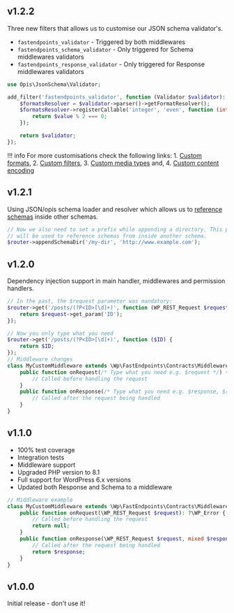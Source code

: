 ## v1.2.2

Three new filters that allows us to customise our JSON schema validator's.

- `fastendpoints_validator` - Triggered by both middlewares
- `fastendpoints_schema_validator` - Only triggered for Schema middlewares validators
- `fastendpoints_response_validator` - Only triggered for Response middlewares validators

```php
use Opis\JsonSchema\Validator;

add_filter('fastendpoints_validator', function (Validator $validator): Validator {
    $formatsResolver = $validator->parser()->getFormatResolver();
    $formatsResolver->registerCallable('integer', 'even', function (int $value): bool {
        return $value % 2 === 0;
    });

    return $validator;
});
```

!!! info
    For more customisations check the following links:
    1. [Custom formats](https://opis.io/json-schema/2.x/php-format.html),
    2. [Custom filters](https://opis.io/json-schema/2.x/php-filter.html),
    3. [Custom media types](https://opis.io/json-schema/2.x/php-media-type.html) and,
    4. [Custom content encoding](https://opis.io/json-schema/2.x/php-content-encoding.html)

## v1.2.1

Using JSON/opis schema loader and resolver which allows us to
[reference schemas](https://opis.io/json-schema/2.x/references.html) inside
other schemas.

```php
// Now we also need to set a prefix while appending a directory. This prefix
// will be used to reference schemas from inside another schema.
$router->appendSchemaDir('/my-dir', 'http://www.example.com');
```

## v1.2.0

Dependency injection support in main handler, middlewares and permission handlers.

```php
// In the past, the $request parameter was mandatory:
$router->get('/posts/(?P<ID>[\d]+)', function (WP_REST_Request $request) {
    return $request->get_param('ID');
});

// Now you only type what you need
$router->get('/posts/(?P<ID>[\d]+)', function ($ID) {
    return $ID;
});
// Middleware changes
class MyCustomMiddleware extends \Wp\FastEndpoints\Contracts\Middleware {
    public function onRequest(/* Type what you need e.g. $request */) {
        // Called before handling the request
    }
    public function onResponse(/* Type what you need e.g. $response, $request */) {
        // Called after the request being handled
    }
}
```

## v1.1.0

- 100% test coverage
- Integration tests
- Middleware support
- Upgraded PHP version to 8.1
- Full support for WordPress 6.x versions
- Updated both Response and Schema to a middleware

```php
// Middleware example
class MyCustomMiddleware extends \Wp\FastEndpoints\Contracts\Middleware {
    public function onRequest(\WP_REST_Request $request): ?\WP_Error {
        // Called before handling the request
        return null;
    }
    public function onResponse(\WP_REST_Request $request, mixed $response): mixed {
        // Called after the request being handled
        return $response;
    }
}
```

## v1.0.0

Initial release - don't use it!
